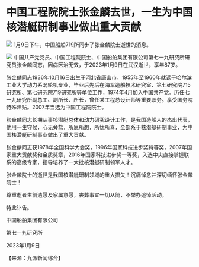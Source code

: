 # 中国工程院院士张金麟去世，一生为中国核潜艇研制事业做出重大贡献

![](https://inews.gtimg.com/newsapp_bt/0/15601862835/1000)
1月9日下午，中国船舶719所同步了张金麟院士逝世的消息。

![](https://inews.gtimg.com/newsapp_bt/0/15601862839/1000)
中国共产党党员、中国工程院院士、中国船舶集团有限公司第七一九研究所研究员张金麟同志，因病医治无效，于2023年1月9日在武汉逝世，享年87岁。

张金麟同志1936年10月16日出生于河北省唐山市，1955年至1960年就读于哈尔滨工业大学动力系涡轮机专业，毕业后先后在海军造船技术研究室、第七研究院715研究所、第七研究院719研究所等单位工作，1974年4月加入中国共产党。历任七一九研究所副总工、副所长、所长，曾任某工程总设计师等重要职务。享受国务院特殊津贴。2007年当选为中国工程院院士。

张金麟同志长期从事核潜艇总体和动力研究设计工作，是我国造船人的杰出代表，他用一生守候，心无旁骛，所思所想，所忧所喜，全部系于核潜艇研制事业，为中国核潜艇研制事业做出了重大贡献。

张金麟同志获1978年全国科学大会奖，1996年国家科技进步奖特等奖，2007年国家重大贡献奖和金质奖章，2016年国家科技进步奖一等奖，入选中央直接掌握联系的高级专家，指导培养了一大批核潜艇研制领军人才。

张金麟院士的逝世是我国核潜艇研制领域的重大损失！沉痛悼念并深切缅怀张金麟院士！

尊重逝者生前遗愿及家属意愿，丧葬事宜一切从简，不举办追悼活动。

特此讣告。

中国船舶集团有限公司

第七一九研究所

2023年1月9日

【来源：九派新闻综合】

